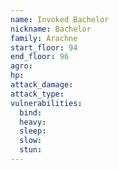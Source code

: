 ```yaml
---
name: Invoked Bachelor
nickname: Bachelor
family: Arachne
start_floor: 94
end_floor: 96
agro: 
hp: 
attack_damage: 
attack_type: 
vulnerabilities:
  bind: 
  heavy: 
  sleep: 
  slow: 
  stun: 
---
```

